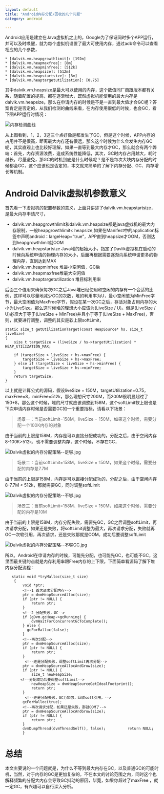 ```yaml
---
layout: default
title: "Android内存分配/回收的几个问题"   
category: android    

---
```


Android应用是建立在Java虚拟机之上的，Google为了保证同时多个APP运行，并可以及时唤醒，就为每个虚拟机设置了最大可使用内存，通过adb命令可以查看相应的几个参数，

	* [dalvik.vm.heapgrowthlimit]: [192m]
	* [dalvik.vm.heapmaxfree]: [8m]
	* [dalvik.vm.heapminfree]: [512k]
	* [dalvik.vm.heapsize]: [512m]
	* [dalvik.vm.heapstartsize]: [8m]
	* [dalvik.vm.heaptargetutilization]: [0.75]

其中dalvik.vm.heapsize是最大可以使用的内存，这个数值同厂商跟版本都有关系，随着配置的提高，都在逐渐增大，既然虚拟机能使用的最大内存是dalvik.vm.heapsize，那么在申请内存的时候是不是一直到最大值才会GC呢？答案肯定是否定的，从我们检测的曲线来看，在内存使用很低的时候，也会GC，看下图APP运行时情况：

![内存检测曲线](http://upload-images.jianshu.io/upload_images/1460468-9ab1f8584b27b563.jpg?imageMogr2/auto-orient/strip%7CimageView2/2/w/1240)

从上图看到，1，2，3这三个点好像是都发生了GC，但是这个时候，APP内存的占用并不是很高，距离最大内存还有很远，那么这个时候为什么会发生内存GC呢，其实直观上也比较好理解，如果一直等到最大内存才GC，那么就会有两个弊端：首先，内存资源浪费，造成系统性能降低，其次，GC时内存占用越大，耗时越长，尽量避免，那GC的时机到底是什么时候呢？是不是每次大块内存分配的时候都会GC，这个应该也是否定的，本文就来简单的了解下内存分配、GC、内存增长等机制。

# Android Dalvik虚拟机参数意义

首先看一下虚拟机的配置参数的意义，上面只讲述了dalvik.vm.heapstartsize，是最大内存申请尺寸，

* dalvik.vm.heapgrowthlimit和dalvik.vm.heapsize都是java虚拟机的最大内存限制，一般heapgrowthlimit< heapsize,如果在Manifest中的application标签中声明android：largeHeap=“true”，APP直到heapsize才OOM，否则达到heapgrowthlimit就OOM
* dalvik.vm.heapstartsize Java堆的起始大小，指定了Davlik虚拟机在启动的时候向系统申请的物理内存的大小，后面再根据需要逐渐向系统申请更多的物理内存，直到达到MAX
* dalvik.vm.heapminfree 堆最小空闲值，GC后
* dalvik.vm.heapmaxfree堆最大空闲值
* dalvik.vm.heaptargetutilization 堆目标利用率

后面三个值用来确保每次GC之后Java堆已经使用和空闲的内存有一个合适的比例，这样可以尽量地减少GC的次数，堆的利用率为U，最小空闲值为MinFree字节，最大空闲值为MaxFree字节，假设在某一次GC之后，存活对象占用内存的大小为LiveSize。那么这时候堆的理想大小应该为(LiveSize / U)。但是(LiveSize / U)必须大于等于(LiveSize + MinFree)并且小于等于(LiveSize + MaxFree)，否则，就要进行调整，调整的其实是软上限softLimit，

	static size_t getUtilizationTarget(const HeapSource* hs, size_t liveSize)
	{
	    size_t targetSize = (liveSize / hs->targetUtilization) * HEAP_UTILIZATION_MAX;
	
	    if (targetSize > liveSize + hs->maxFree) {
	        targetSize = liveSize + hs->maxFree;
	    } else if (targetSize < liveSize + hs->minFree) {
	        targetSize = liveSize + hs->minFree;
	    }
	    return targetSize;
	}

以上就是计算公式的源码，假设liveSize = 150M，targetUtilization=0.75，maxFree=8，minFree=512k，那么理想尺寸200M，而200M很明显超过了150+8，那么这个时候，堆的尺寸就应该调整到158M，这个softLimit软上限也是下次申请内存时候是否需要GC的一个重要指标，请看以下场景：

> 场景一：当前softLimit=158M，liveSize = 150M，如果这个时候，需要分配一个100K内存的对象

  由于当前的上限是158M，内存是可以直接分配成功的，分配之后，由于空闲内存8-100K>512k，也不需要调整内存，这个时候，不存在GC，

![Dalvik虚拟的内存分配策略--足够.jpg](http://upload-images.jianshu.io/upload_images/1460468-211cd88d62bc6e13.jpg?imageMogr2/auto-orient/strip%7CimageView2/2/w/1240)

> 场景二：当前softLimit=158M，liveSize = 150M，如果这个时候，需要分配的内存是7.7M

  由于当前的上限是158M，内存是可以直接分配成功的，分配之后，由于空闲内存8-7.7M < 512k，那就需要GC，同时调整softLimit

![Dalvik虚拟的内存分配策略--不够.jpg](http://upload-images.jianshu.io/upload_images/1460468-32354e7e8744ed4d.jpg?imageMogr2/auto-orient/strip%7CimageView2/2/w/1240)
  
> 场景三：当前softLimit=158M，liveSize = 150M，如果这个时候，需要分配的内存是10M

  由于当前的上限是158M，内存分配失败，需要先GC，GC之后调整softLimit，再次请求分配，如果还是失败，将softLimit调整为最大，再次请求分配，失败就再GC一次软引用，再次请求，还是失败那就是OOM，成功后要调整softLimit
  
  ![Dalvik虚拟的内存分配策略--不够GC.jpg](http://upload-images.jianshu.io/upload_images/1460468-86b95abe420d9da1.jpg?imageMogr2/auto-orient/strip%7CimageView2/2/w/1240)

所以，Android在申请内存的时候，可能先分配，也可能先GC，也可能不GC，这里面最关键的点就是内存利用率跟Free内存的上下限，下面简单看源码了解下堆内存分配流程：
	
       static void *tryMalloc(size_t size)
		{
		    void *ptr;
		    <!--1 首次请求分配内存-->
		    ptr = dvmHeapSourceAlloc(size);
		    if (ptr != NULL) {
		        return ptr;
		    }
		    <!--2 分配失败，GC-->
		    if (gDvm.gcHeap->gcRunning) {
		        dvmWaitForConcurrentGcToComplete();
		    } else {
		      gcForMalloc(false);
		    }
		    <!--再次分配-->
		    ptr = dvmHeapSourceAlloc(size);
		    if (ptr != NULL) {
		        return ptr;
		    }
			 <!--还是分配失败，调整softLimit再次分配-->
		    ptr = dvmHeapSourceAllocAndGrow(size);
		    if (ptr != NULL) {
		        size_t newHeapSize;
		   <!--分配成功后要调整softLimit-->
		        newHeapSize = dvmHeapSourceGetIdealFootprint();
		        return ptr;
		    }
			 <!--还是分配失败，GC力加强，回收soft引用，-->
		    gcForMalloc(true);
		    <!--再次请求分配，如果还是失败，那就OOM了-->
		    ptr = dvmHeapSourceAllocAndGrow(size);
		    if (ptr != NULL) {
		        return ptr;
		    }
		    dvmDumpThread(dvmThreadSelf(), false);		    return NULL;  
		    }

       
# 总结

本文主要说的一个问题就是，为什么不等到最大内存在GC，以及普通GC的可能时机，当然，对于内存的GC是更加复杂的，不在本文的讨论范围之内，同时这个也解释频繁的分配大内存会导致GC抖动的原因，毕竟，如果你超过了maxFree ，就一定GC，有兴趣可以自行深入分析。